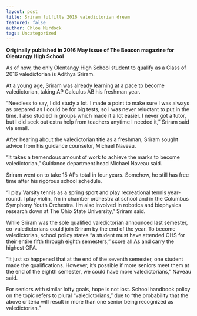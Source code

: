 ```yaml
---
layout: post
title: Sriram fulfills 2016 valedictorian dream
featured: false
author: Chloe Murdock
tags: Uncategorized
---
```


**Originally published in 2016 May issue of The Beacon magazine for Olentangy High School**

As of now, the only Olentangy High School student to qualify as a Class of 2016 valedictorian is Adithya Sriram.

At a young age, Sriram was already learning at a pace to become valedictorian, taking AP Calculus AB his freshman year.

“Needless to say, I did study a lot. I made a point to make sure I was always as prepared as I could be for big tests, so I was never reluctant to put in the time. I also studied in groups which made it a lot easier. I never got a tutor, but I did seek out extra help from teachers anytime I needed it,” Sriram said via email.

After hearing about the valedictorian title as a freshman, Sriram sought advice from his guidance counselor, Michael Naveau.

“It takes a tremendous amount of work to achieve the marks to become valedictorian,” Guidance department head Michael Naveau said.

Sriram went on to take 15 APs total in four years. Somehow, he still has free time after his rigorous school schedule.

“I play Varsity tennis as a spring sport and play recreational tennis year-round. I play violin, I’m in chamber orchestra at school and in the Columbus Symphony Youth Orchestra. I’m also involved in robotics and biophysics research down at The Ohio State University,” Sriram said.

While Sriram was the sole qualified valedictorian announced last semester, co-valedictorians could join Sriram by the end of the year. To become valedictorian, school policy states “a student must have attended OHS for their entire fifth through eighth semesters,” score all As and carry the highest GPA.

“It just so happened that at the end of the seventh semester, one student made the qualifications. However, it’s possible if more seniors meet them at the end of the eighth semester, we could have more valedictorians,” Naveau said.

For seniors with similar lofty goals, hope is not lost. School handbook policy on the topic refers to plural “valedictorians,” due to “the probability that the above criteria will result in more than one senior being recognized as valedictorian.”

